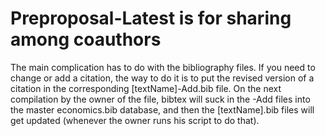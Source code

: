 # Preproposal-Latest is for sharing among coauthors

The main complication has to do with the bibliography files. If you need to change or add a citation, the way to do it is to put the revised version of a citation in the corresponding [textName]-Add.bib file. On the next compilation by the owner of the file, bibtex will suck in the -Add files into the master economics.bib database, and then the [textName].bib files will get updated (whenever the owner runs his script to do that).

